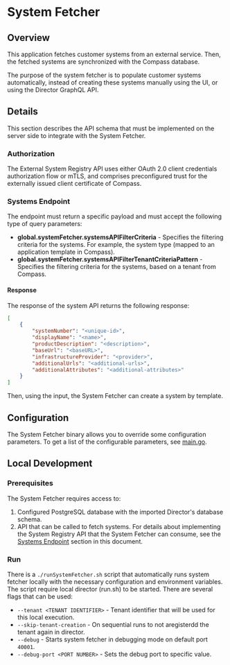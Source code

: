 # System Fetcher

## Overview

This application fetches customer systems from an external service. Then, the fetched systems are synchronized with the Compass database.

The purpose of the system fetcher is to populate customer systems automatically, instead of creating these systems manually using the UI, or using the Director GraphQL API.

## Details

This section describes the API schema that must be implemented on the server side to integrate with the System Fetcher.

### Authorization

The External System Registry API uses either OAuth 2.0 client credentials authorization flow or mTLS, and comprises preconfigured trust for the externally issued client certificate of Compass.

### Systems Endpoint

The endpoint must return a specific payload and must accept the following type of query parameters:
- **global.systemFetcher.systemsAPIFilterCriteria** - Specifies the filtering criteria for the systems. For example, the system type (mapped to an application template in Compass).
- **global.systemFetcher.systemsAPIFilterTenantCriteriaPattern** - Specifies the filtering criteria for the systems, based on a tenant from Compass.

#### Response

The response of the system API returns the following response:

```json
[
    {
        "systemNumber": "<unique-id>",
	    "displayName": "<name>",
	    "productDescription": "<description>",
	    "baseUrl": "<baseURL>",
	    "infrastructureProvider": "<provider>",
	    "additionalUrls": "<additional-urls>",
	    "additionalAttributes": "<additional-attributes>"
    }
]
```
Then, using the input, the System Fetcher can create a system by template.

## Configuration

The System Fetcher binary allows you to override some configuration parameters. To get a list of the configurable parameters, see [main.go](https://github.com/kyma-incubator/compass/blob/75aff5226d4a105f4f04608416c8fa9a722d3534/components/director/cmd/systemfetcher/main.go#L48).

## Local Development
### Prerequisites
The System Fetcher requires access to:
1. Configured PostgreSQL database with the imported Director's database schema.
1. API that can be called to fetch systems. For details about implementing the System Registry API that the System Fetcher can consume, see the [Systems Endpoint](#systems-endpoint) section in this document. 

### Run
There is a `./runSystemFetcher.sh` script that automatically runs system fetcher locally with the necessary configuration and environment variables. The script require local director (run.sh) to be started. There are several flags that can be used:
- `--tenant <TENANT IDENTIFIER>` - Tenant identifier that will be used for this local execution.
- `--skip-tenant-creation` - On sequential runs to not aregisterdd the tenant again in director.
- `--debug` - Starts system fetcher in debugging mode on default port `40001`.
- `--debug-port <PORT NUMBER>` - Sets the debug port to specific value.
   
 